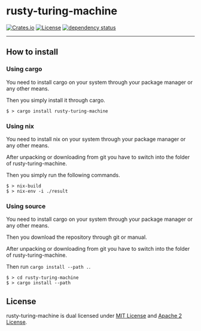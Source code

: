 # rusty-turing-machine

[![Crates.io](https://img.shields.io/crates/v/rusty-turing-machine.svg)](https://crates.io/crates/rusty-turing-machine)
[![License](http://img.shields.io/badge/license-MIT-blue.svg)](https://github.com/functional-tim/blob/main/LICENSE)
[![dependency status](https://deps.rs/repo/github/functional-tim/rusty-turing-machine/status.svg)](https://deps.rs/repo/github/functional-tim/rusty-turing-machine)

-----------------------------------------------

## How to install

### Using cargo
You need to install cargo on your system through your package manager or any other means.

Then you simply install it through cargo.

```
$ > cargo install rusty-turing-machine
```

### Using nix
You need to install nix on your system through your package manager or any other means.

After unpacking or downloading from git you have to switch into the folder of rusty-turing-machine.

Then you simply run the following commands.

```
$ > nix-build
$ > nix-env -i ./result
```

### Using source
You need to install cargo on your system through your package manager or any other means.

Then  you download the repository through git or manual.

After unpacking or downloading from git you have to switch into the folder of rusty-turing-machine.

Then run `cargo install --path .`.

```
$ > cd rusty-turing-machine
$ > cargo install --path
```

## License
rusty-turing-machine is dual licensed under [MIT License](LICENSE-MIT) and [Apache 2 License](LICENSE-APACHE).
